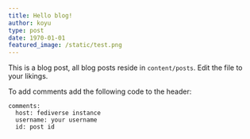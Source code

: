 ```yaml
---
title: Hello blog!
author: koyu
type: post
date: 1970-01-01
featured_image: /static/test.png
---
```


This is a blog post, all blog posts reside in `content/posts`. Edit the file to your likings.

To add comments add the following code to the header:

```
comments:
  host: fediverse instance
  username: your username
  id: post id
```